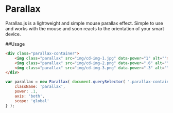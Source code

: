 # Parallax
Parallax.js is a lightweight and simple mouse parallax effect. Simple to use 
and works with the mouse and soon reacts to the orientation of your smart device.




##Usage

```html
<div class="parallax-container">
	<img class="parallax" src="img/cd-img-1.jpg" data-power="1" alt="">
	<img class="parallax" src="img/cd-img-2.png" data-power=".6" alt="">
	<img class="parallax" src="img/cd-img-3.png" data-power=".3" alt="">
</div>
```

```javascript
var parallax = new Parallax( document.querySelector( '.parallax-container' ), {
	className: 'parallax',
	power: .1,
	axis: 'both',
	scope: 'global'
} );

```
